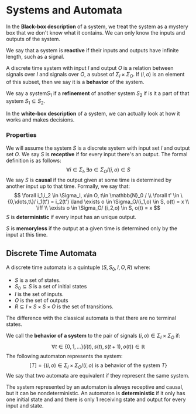 # Systems and Automata

In the **Black-box description** of a system, we treat the system as a mystery box that we don't know what it contains. We can only know the inputs and outputs of the system.

We say that a system is **reactive** if their inputs and outputs have infinite length, such as a signal.

A discrete time system with input $I$ and output $O$ is a relation between signals over $I$ and signals over $O$, a subset of $\Sigma_I \times \Sigma_O$. If $(i,o)$ is an element of this subset, then we say it is a **behavior** of the system.  

We say a system$S_1$ if a **refinement** of another system $S_2$ if is it a part of that system $S_1 \subseteq S_2$.

In the **white-box description** of a system, we can actually look at how it works and makes decisions. 

### Properties

We will assume the system $S$ is a discrete system with input set $I$ and output set $O$. We say $S$ is **receptive** if for every input there's an output. The formal definition is as follows:
$$
\forall i \in \Sigma_I, \exists o \in \Sigma_O / (i,o) \in S
$$
We say $S$ is **causal** if the output given at some time is determined by another input up to that time. Formally, we say that:
$$
\forall i_1,i_2 \in \Sigma_I, x\in O, t\in \mathbb{N}_0 /
\\
\forall t' \in \{0,\dots,t\}/ i_1(t') = i_2(t') \land \exists o \in \Sigma_O/(i_1,o) \in S, o(t) = x
\\
\iff
\\
\exists o \in \Sigma_O/ (i_2,o) \in S, o(t) = x
$$
$S$ is **deterministic** if every input has an unique output.

$S$ is **memoryless** if the output at a given time is determined only by the input at this time.

## Discrete Time Automata

A discrete time automata is a quintuple $(S,S_0,I,O,R)$ where:

- $S$ is a set of states.
- $S_0 \subseteq S$ is a set of initial states
- $I$ is the set of inputs.
- $O$ is the set of outputs
- $R\subseteq I \times S \times S \times O$ is the set of transitions.

The difference with the classical automata is that there are no terminal states.

We call the **behavior of a system** to the pair of signals $(i,o) \in \Sigma_I \times \Sigma_O$ if:
$$
\forall t \in \{0,1,\dots\} (i(t),s(t),s(t+1),o(t))\in \mathbb{R}
$$
The following automaton represents the system:
$$
[T] = \{(i,o) \in \Sigma_I \times \Sigma_O / (i,o) \text{ is a behavior of the system }T\}
$$
We say that two automata are equivalent if they represent the same system.

The system represented by an automaton is always receptive and causal, but it can be nondeterministic. An automaton is **deterministic** if it only has one initial state and and there is only 1 receiving state and output for every input and state. 